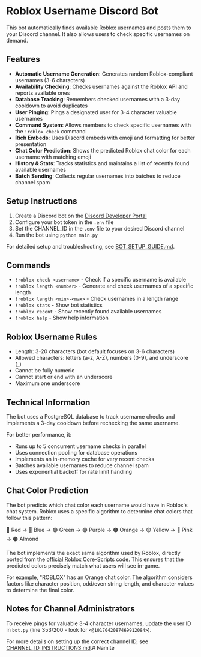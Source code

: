 # Roblox Username Discord Bot

This bot automatically finds available Roblox usernames and posts them to your Discord channel. It also allows users to check specific usernames on demand.

## Features

- **Automatic Username Generation**: Generates random Roblox-compliant usernames (3-6 characters)
- **Availability Checking**: Checks usernames against the Roblox API and reports available ones
- **Database Tracking**: Remembers checked usernames with a 3-day cooldown to avoid duplicates
- **User Pinging**: Pings a designated user for 3-4 character valuable usernames
- **Command System**: Allows members to check specific usernames with the `!roblox check` command
- **Rich Embeds**: Uses Discord embeds with emoji and formatting for better presentation
- **Chat Color Prediction**: Shows the predicted Roblox chat color for each username with matching emoji
- **History & Stats**: Tracks statistics and maintains a list of recently found available usernames
- **Batch Sending**: Collects regular usernames into batches to reduce channel spam

## Setup Instructions

1. Create a Discord bot on the [Discord Developer Portal](https://discord.com/developers/applications)
2. Configure your bot token in the `.env` file
3. Set the CHANNEL_ID in the `.env` file to your desired Discord channel
4. Run the bot using `python main.py`

For detailed setup and troubleshooting, see [BOT_SETUP_GUIDE.md](BOT_SETUP_GUIDE.md).

## Commands

- `!roblox check <username>` - Check if a specific username is available
- `!roblox length <number>` - Generate and check usernames of a specific length
- `!roblox length <min>-<max>` - Check usernames in a length range
- `!roblox stats` - Show bot statistics
- `!roblox recent` - Show recently found available usernames
- `!roblox help` - Show help information

## Roblox Username Rules

- Length: 3-20 characters (bot default focuses on 3-6 characters)
- Allowed characters: letters (a-z, A-Z), numbers (0-9), and underscore (_)
- Cannot be fully numeric
- Cannot start or end with an underscore
- Maximum one underscore

## Technical Information

The bot uses a PostgreSQL database to track username checks and implements a 3-day cooldown before rechecking the same username.

For better performance, it:
- Runs up to 5 concurrent username checks in parallel
- Uses connection pooling for database operations
- Implements an in-memory cache for very recent checks
- Batches available usernames to reduce channel spam
- Uses exponential backoff for rate limit handling

## Chat Color Prediction

The bot predicts which chat color each username would have in Roblox's chat system. Roblox uses a specific algorithm to determine chat colors that follow this pattern:

🔴 Red → 🔵 Blue → 🟢 Green → 🟣 Purple → 🟠 Orange → 🟡 Yellow → 🌸 Pink → 🟤 Almond

The bot implements the exact same algorithm used by Roblox, directly ported from the [official Roblox Core-Scripts code](https://github.com/Roblox/Core-Scripts/blob/master/CoreScriptsRoot/Modules/Chat.lua). This ensures that the predicted colors precisely match what users will see in-game.

For example, "ROBLOX" has an Orange chat color. The algorithm considers factors like character position, odd/even string length, and character values to determine the final color.

## Notes for Channel Administrators

To receive pings for valuable 3-4 character usernames, update the user ID in `bot.py` (line 353/200 - look for `<@1017042087469912084>`).

For more details on setting up the correct channel ID, see [CHANNEL_ID_INSTRUCTIONS.md](CHANNEL_ID_INSTRUCTIONS.md).# Namite
